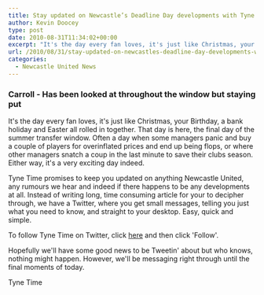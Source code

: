 ```yaml
---
title: Stay updated on Newcastle’s Deadline Day developments with Tyne Time’s Twitter
author: Kevin Doocey
type: post
date: 2010-08-31T11:34:02+00:00
excerpt: "It's the day every fan loves, it's just like Christmas, your Birthday, a bank holiday and Easter all rolled in together.."
url: /2010/08/31/stay-updated-on-newcastles-deadline-day-developments-with-tyne-times-twitter/
categories:
  - Newcastle United News
---
```


### Carroll - Has been looked at throughout the window but staying put

It's the day every fan loves, it's just like Christmas, your Birthday, a bank holiday and Easter all rolled in together. That day is here, the final day of the summer transfer window. Often a day when some managers panic and buy a couple of players for overinflated prices and end up being flops, or where other managers snatch a coup in the last minute to save their clubs season. Either way, it's a very exciting day indeed.

Tyne Time promises to keep you updated on anything Newcastle United, any rumours we hear and indeed if there happens to be any developments at all. Instead of writing long, time consuming article for your to decipher through, we have a Twitter, where you get small messages, telling you just what you need to know, and straight to your desktop. Easy, quick and simple.

To follow Tyne Time on Twitter, click [here](https://twitter.com/tynetime "HERE") and then click 'Follow'.

Hopefully we'll have some good news to be Tweetin' about but who knows, nothing might happen. However, we'll be messaging right through until the final moments of today.

Tyne Time
